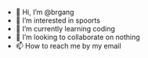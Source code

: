 - 👋 Hi, I’m @brgang
- 👀 I’m interested in spoorts
- 🌱 I’m currently learning coding
- 💞️ I’m looking to collaborate on nothing
- 📫 How to reach me by my email

<!---
brgang/brgang is a ✨ special ✨ repository because its `README.md` (this file) appears on your GitHub profile.
You can click the Preview link to take a look at your changes.
--->
